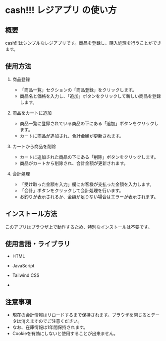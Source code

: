 # cash!!! レジアプリ の使い方

## 概要
cash!!!はシンプルなレジアプリです。商品を登録し、購入処理を行うことができます。

## 使用方法

1. 商品登録
   - 「商品一覧」セクションの「商品登録」をクリックします。
   - 商品名と価格を入力し、「追加」ボタンをクリックして新しい商品を登録します。

2. 商品をカートに追加
   - 商品一覧に登録されている商品の下にある「追加」ボタンをクリックします。
   - カートに商品が追加され、合計金額が更新されます。

3. カートから商品を削除
   - カートに追加された商品の下にある「削除」ボタンをクリックします。
   - 商品がカートから削除され、合計金額が更新されます。

4. 会計処理
   - 「受け取った金額を入力」欄にお客様が支払った金額を入力します。
   - 「会計」ボタンをクリックして会計処理を行います。
   - お釣りが表示されるか、金額が足りない場合はエラーが表示されます。

## インストール方法
このアプリはブラウザ上で動作するため、特別なインストールは不要です。

## 使用言語・ライブラリ
- HTML
- JavaScript
- Tailwind CSS

- 
## 注意事項
- 現在の会計情報はリロードするまで保持されます。ブラウザを閉じるとデータは消えますのでご注意ください。
- なお、在庫情報は1年間保持されます。
- Cookieを有効にしないと使用することが出来ません。
